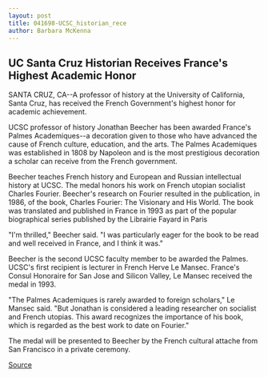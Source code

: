 ```yaml
---
layout: post
title: 041698-UCSC_historian_rece
author: Barbara McKenna
---
```


## UC Santa Cruz Historian Receives France's Highest Academic Honor

SANTA CRUZ, CA--A professor of history at the University of California, Santa Cruz, has received the French Government's highest honor for academic achievement.

UCSC professor of history Jonathan Beecher has been awarded France's Palmes Academiques--a decoration given to those who have advanced the cause of French culture, education, and the arts. The Palmes Academiques was established in 1808 by Napoleon and is the most prestigious decoration a scholar can receive from the French government.

Beecher teaches French history and European and Russian intellectual history at UCSC. The medal honors his work on French utopian socialist Charles Fourier. Beecher's research on Fourier resulted in the publication, in 1986, of the book, Charles Fourier: The Visionary and His World. The book was translated and published in France in 1993 as part of the popular biographical series published by the Librairie Fayard in Paris

"I'm thrilled," Beecher said. "I was particularly eager for the book to be read and well received in France, and I think it was."

Beecher is the second UCSC faculty member to be awarded the Palmes. UCSC's first recipient is lecturer in French Herve Le Mansec. France's Consul Honoraire for San Jose and Silicon Valley, Le Mansec received the medal in 1993.

"The Palmes Academiques is rarely awarded to foreign scholars," Le Mansec said. "But Jonathan is considered a leading researcher on socialist and French utopias. This award recognizes the importance of his book, which is regarded as the best work to date on Fourier."

The medal will be presented to Beecher by the French cultural attache from San Francisco in a private ceremony.

[Source](http://www1.ucsc.edu/news_events/press_releases/archive/97-98/04-98/041698-UCSC_historian_rece.html "Permalink to 041698-UCSC_historian_rece")
